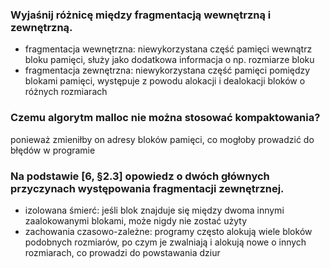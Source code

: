### Wyjaśnij różnicę między fragmentacją wewnętrzną i zewnętrzną.
- fragmentacja wewnętrzna: niewykorzystana część pamięci wewnątrz bloku pamięci, służy jako dodatkowa informacja o np. rozmiarze bloku
- fragmentacja zewnętrzna: niewykorzystana część pamięci pomiędzy blokami pamięci, występuje z powodu alokacji i dealokacji bloków o różnych rozmiarach

### Czemu algorytm malloc nie można stosować kompaktowania?
ponieważ zmieniłby on adresy bloków pamięci, co mogłoby prowadzić do błędów w programie

### Na podstawie [6, §2.3] opowiedz o dwóch głównych przyczynach występowania fragmentacji zewnętrznej.
- izolowana śmierć: jeśli blok znajduje się między dwoma innymi zaalokowanymi blokami, może nigdy nie zostać użyty
- zachowania czasowo-zależne: programy często alokują wiele bloków podobnych rozmiarów, po czym je zwalniają i alokują nowe o innych rozmiarach, co prowadzi do powstawania dziur 